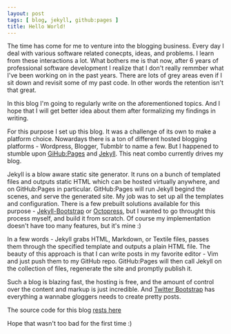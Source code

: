 ```yaml
---
layout: post
tags: [ blog, jekyll, github:pages ]
title: Hello World!
---
```


The time has come for me to venture into the blogging business. Every day I deal with various software related conecpts, 
ideas, and problems. I learn from these interactions a lot. What bothers me is that now, after 6 years of professional 
software development I realize that I don't really remmber what I've been working on in the past years. There are lots of 
grey areas even if I sit down and revisit some of my past code. In other words the retention isn't that great.

In this blog I'm going to regularly write on the aforementioned topics. And I hope that I will get better idea about 
them after formalizing my findings in writing.

For this purpose I set up this blog. It was a challenge of its own to make a platform choice. Nowardays there is a 
ton of different hosted blogging platforms - Wordpress, Blogger, Tubmblr to name a few. But I happened to stumble upon 
[GiHub:Pages](http://pages.github.com/) and [Jekyll](https://github.com/mojombo/jekyll). This neat combo currently 
drives my blog.

Jekyll is a blow aware static site generator. It runs on a bunch of templated files and outputs static HTML which can 
be hosted virtually anywhere, and on GitHub:Pages in particular. GitHub:Pages will run Jekyll begind the scenes, 
and serve the generated site. My job was to set up all the templates and configuration. There is a few prebuilt solutions 
available for this purpose - [Jekyll-Bootstrap](http://jekyllbootstrap.com/) or 
[Octopress](https://github.com/imathis/octopress/), but I wanted to go throught this process myself, and build it from
scratch. Of course my implementation doesn't have too many features, but it's mine :)

In a few words - Jekyll grabs HTML, Markdown, or Textile files, passes them through the specified template and outputs a
plain HTML file. The beauty of this approach is that I can write posts in my favorite editor - Vim and just push them to
my GitHub repo. GitHub:Pages will then call Jekyll on the collection of files, regenerate the site and promptly publish it.

Such a blog is blazing fast, the hosting is free, and the amount of control over the content and markup is just
incredible. And [Twitter Bootstrap](http://twitter.github.com/bootstrap/) has everything a wannabe gloggers needs to create
pretty posts.

The source code for this blog [rests here](https://github.com/akhodakivskiy/akhodakivskiy.github.com)

Hope that wasn't too bad for the first time :)
